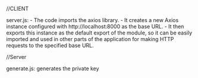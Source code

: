 //CLIENT

server.js:
    -   The code imports the axios library.
    -   It creates a new Axios instance configured with http://localhost:8000 as the base URL.
    -   It then exports this instance as the default export of the module, so it can be easily imported and used in other parts of the application for making HTTP requests to the specified base URL.



//Server

generate.js:
     generates the private key

